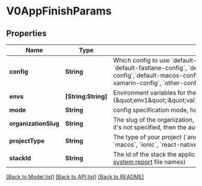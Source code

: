 # V0AppFinishParams

## Properties
Name | Type | Description | Notes
------------ | ------------- | ------------- | -------------
**config** | **String** | Which config to use &#x60;default-android-config&#x60;, &#x60;default-cordova-config&#x60;, &#x60;default-fastlane-config&#x60;, &#x60;default-ionic-config&#x60;, &#x60;default-ios-config&#x60;,&#x60;default-macos-config&#x60;, &#x60;default-react-native-config&#x60;, &#x60;default-xamarin-config&#x60;, &#x60;other-config&#x60; (default if parameter is not speficied) | [optional] 
**envs** | **[String:String]** | Environment variables for the application workflows, e.g. {\&quot;env1\&quot;:\&quot;val1\&quot;,\&quot;env2\&quot;:\&quot;val2\&quot;} | [optional] 
**mode** | **String** | config specification mode, has to be specified with &#x60;manual&#x60; value | [optional] 
**organizationSlug** | **String** | The slug of the organization, who will be the owner of the application, if it&#39;s not specified, then the authenticated user will be the owner | [optional] 
**projectType** | **String** | The type of your project (&#x60;android&#x60;, &#x60;ios&#x60;, &#x60;cordova&#x60;, &#x60;other&#x60;, &#x60;xamarin&#x60;, &#x60;macos&#x60;, &#x60;ionic&#x60;, &#x60;react-native&#x60;, &#x60;fastlane&#x60;, null) | 
**stackId** | **String** | The id of the stack the application will be built (these can be found in the [system report](https://github.com/bitrise-io/bitrise.io/tree/master/system_reports) file names) | 

[[Back to Model list]](../README.md#documentation-for-models) [[Back to API list]](../README.md#documentation-for-api-endpoints) [[Back to README]](../README.md)


